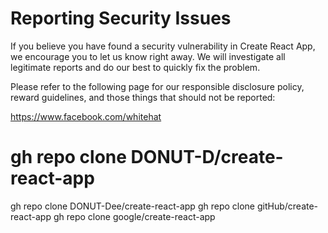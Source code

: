 # Reporting Security Issues

If you believe you have found a security vulnerability in Create React App, we encourage you to let us know right away. We will investigate all legitimate reports and do our best to quickly fix the problem.

Please refer to the following page for our responsible disclosure policy, reward guidelines, and those things that should not be reported:

https://www.facebook.com/whitehat

# gh repo clone DONUT-D/create-react-app

gh repo clone DONUT-Dee/create-react-app
gh repo clone gitHub/create-react-app
gh repo clone google/create-react-app
